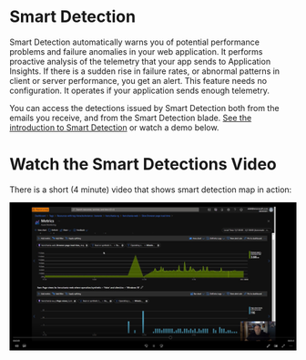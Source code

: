 # Smart Detection

Smart Detection automatically warns you of potential performance problems and failure anomalies in your web application. It performs proactive analysis of the telemetry that your app sends to Application Insights. If there is a sudden rise in failure rates, or abnormal patterns in client or server performance, you get an alert. This feature needs no configuration. It operates if your application sends enough telemetry.

You can access the detections issued by Smart Detection both from the emails you receive, and from the Smart Detection blade. [See the introduction to Smart Detection](https://docs.microsoft.com/en-us/azure/azure-monitor/app/proactive-diagnostics) or watch a demo below.

# Watch the Smart Detections Video

There is a short (4 minute) video that shows smart detection map in action:

[![link to application map video](../images/smart-detections-demo.jpg)](https://hercheracles29790.blob.core.windows.net/media/Heracles-Demos-Smart-Detection.mp4)
